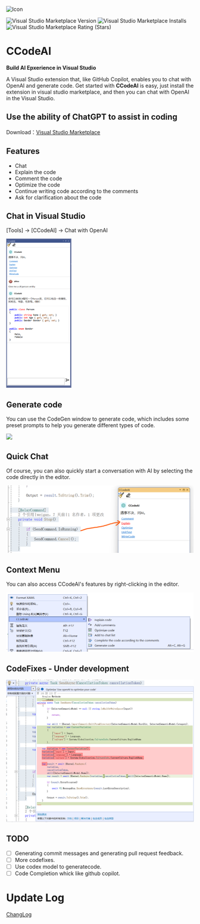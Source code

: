 ![Icon](https://user-images.githubusercontent.com/7581981/236966660-3589cd14-2b41-427d-baad-0c182d156584.png)

![Visual Studio Marketplace Version](https://img.shields.io/visual-studio-marketplace/v/TimChen44.CCodeAI)
![Visual Studio Marketplace Installs](https://img.shields.io/visual-studio-marketplace/i/TimChen44.CCodeAI)
![Visual Studio Marketplace Rating (Stars)](https://img.shields.io/visual-studio-marketplace/stars/TimChen44.CCodeAI)

# CCodeAI

**Build AI Epxerience in Visual Studio**

A Visual Studio extension that, like GitHub Copilot, enables you to chat with OpenAI and generate code.
Get started with **CCodeAI** is easy, just install the extension in visual studio marketplace, and then you can chat with OpenAI in the Visual Studio.

## Use the ability of ChatGPT to assist in coding

Download：[Visual Studio Marketplace](https://marketplace.visualstudio.com/items?itemName=TimChen44.CCodeAI)

## Features

* Chat
* Explain the code
* Comment the code
* Optimize the code
* Continue writing code according to the comments
* Ask for clarification about the code

## Chat in Visual Studio

[Tools] -> [CCodeAI] -> Chat with OpenAI

<div><img src="./Resources/ChatPane.png" height="400"/></div>

## Generate code

You can use the CodeGen window to generate code, which includes some preset prompts to help you generate different types of code. 

<div><img src="https://user-images.githubusercontent.com/7581981/236811242-b8d4b3fa-4df3-4e0c-b671-18932fd5c6fc.png" height="400"/></div>

## Quick Chat

Of course, you can also quickly start a conversation with AI by selecting the code directly in the editor.

<div><img src="./Resources/QuickChat.png" /></div>

## Context Menu

You can also access CCodeAI's features by right-clicking in the editor.

![Context Menu](./Resources/ContextMenu.png)

## CodeFixes - Under development

![](./Resources/CodeFix.png)

## TODO

- [ ] Generating commit messages and generating pull request feedback.
- [ ] More codefixes.
- [ ] Use codex model to generatecode.
- [ ] Code Completion whick like github copilot.

# Update Log

[ChangLog](./ChangLog.md)